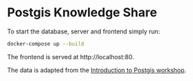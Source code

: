 # Postgis Knowledge Share

To start the database, server and frontend simply run:

```bash
docker-compose up --build
```

The frontend is served at http://localhost:80.

The data is adapted from the [Introduction to Postgis workshop](https://postgis.net/workshops/postgis-intro/about_data.html).